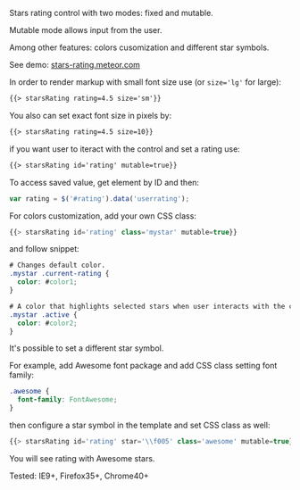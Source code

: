 Stars rating control with two modes: fixed and mutable.

Mutable mode allows input from the user.

Among other features: colors cusomization and different star symbols.

See demo: [stars-rating.meteor.com](http://stars-rating.meteor.com)

In order to render markup with small font size use (or ````size='lg'```` for large):
````html
{{> starsRating rating=4.5 size='sm'}}
````
You also can set exact font size in pixels by:
````html
{{> starsRating rating=4.5 size=10}}
````
if you want user to iteract with the control and set a rating use:
````html
{{> starsRating id='rating' mutable=true}}
````
To access saved value, get element by ID and then:
````js
var rating = $('#rating').data('userrating');
````
For colors customization, add your own CSS class:
````js
{{> starsRating id='rating' class='mystar' mutable=true}}
````
and follow snippet:
````css
# Changes default color.
.mystar .current-rating {
  color: #color1;
}

# A color that highlights selected stars when user interacts with the control.
.mystar .active {
  color: #color2;
}
````
It's possible to set a different star symbol.

For example, add Awesome font package and add CSS class setting font family:
````css
.awesome {
  font-family: FontAwesome;
}
````
then configure a star symbol in the template and set CSS class as well:
````js
{{> starsRating id='rating' star='\\f005' class='awesome' mutable=true}}
````
You will see rating with Awesome stars.

Tested: IE9+, Firefox35+, Chrome40+

